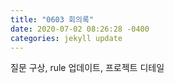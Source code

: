 ```yaml
---
title: "0603 회의록"
date: 2020-07-02 08:26:28 -0400
categories: jekyll update
---
```


질문 구상, rule 업데이트, 프로젝트 디테일
